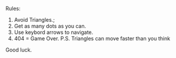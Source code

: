 Rules:
1. Avoid Triangles.;
2. Get as many dots as you can.
3. Use keybord arrows to navigate.
4. 404 = Game Over.
P.S. Triangles can move faster than you think

Good luck.